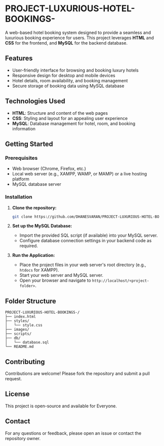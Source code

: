 # PROJECT-LUXURIOUS-HOTEL-BOOKINGS- 

A web-based hotel booking system designed to provide a seamless and luxurious booking experience for users. This project leverages **HTML** and **CSS** for the frontend, and **MySQL** for the backend database.

## Features

- User-friendly interface for browsing and booking luxury hotels
- Responsive design for desktop and mobile devices
- Hotel details, room availability, and booking management
- Secure storage of booking data using MySQL database

## Technologies Used

- **HTML**: Structure and content of the web pages
- **CSS**: Styling and layout for an appealing user experience
- **MySQL**: Database management for hotel, room, and booking information

## Getting Started

### Prerequisites

- Web browser (Chrome, Firefox, etc.)
- Local web server (e.g., XAMPP, WAMP, or MAMP) or a live hosting platform
- MySQL database server

### Installation

1. **Clone the repository:**
   ```bash
   git clone https://github.com/DHANESVARAN/PROJECT-LUXURIOUS-HOTEL-BOOKINGS-.git
   ```

2. **Set up the MySQL Database:**
   - Import the provided SQL script (if available) into your MySQL server.
   - Configure database connection settings in your backend code as required.

3. **Run the Application:**
   - Place the project files in your web server's root directory (e.g., `htdocs` for XAMPP).
   - Start your web server and MySQL server.
   - Open your browser and navigate to `http://localhost/<project-folder>`.

## Folder Structure

```
PROJECT-LUXURIOUS-HOTEL-BOOKINGS-/
├── index.html
├── styles/
│   └── style.css
├── images/
├── scripts/
├── db/
│   └── database.sql
└── README.md
```

## Contributing

Contributions are welcome! Please fork the repository and submit a pull request.

## License

This project is open-source and available for Everyone.

## Contact

For any questions or feedback, please open an issue or contact the repository owner.
